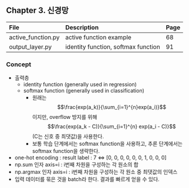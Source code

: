 ## Chapter 3. 신경망

| File | Description | Page |
| :-- |:--   |:--      |
| active_function.py | active function example | 68 |
| output_layer.py | identity function, softmax function | 91 |

### Concept
- 출력층
  - identity function (generally used in regression)
  - softmax function (generally used in classification)
    - 원래는 $$\frac{exp(a_k)}{\sum_{i=1}^{n}exp(a_i)}$$이지만, overflow 방지를 위해 $$\frac{exp(a_k - C)}{\sum_{i=1}^{n} exp(a_i - C)}$$ (C는 신호 중 최댓값)을 사용한다.
    - 보통 학습 단계에서는 softmax function을 사용하고, 추론 단계에서는 softmax function을 생략한다.
- one-hot encoding : result label : 7 <=> [0, 0, 0, 0, 0, 0, 1, 0, 0, 0]
- np.sum 인자 axis=i : i번째 차원을 구성하는 각 원소의 합
- np.argmax 인자 axis=i : i번째 차원을 구성하는 각 원소 중 최댓값의 인덱스
- 입력 데이터를 묶은 것을 batch라 한다. 결과를 빠르게 얻을 수 있다.